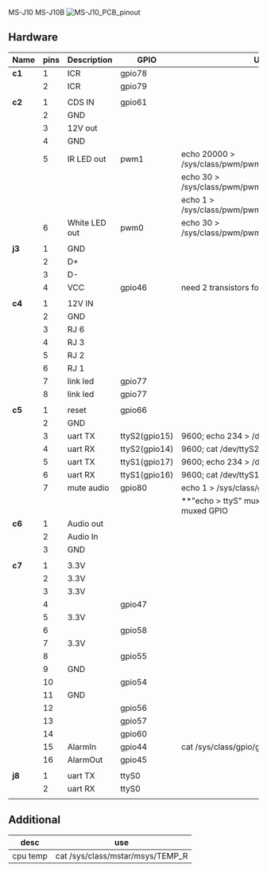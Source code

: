 MS-J10    MS-J10B
![MS-J10_PCB_pinout](/images/board-anjoy-j10b-pinout.jpg)

## Hardware


| Name | pins |Description| GPIO | Usage |
| --- | --- | --- |---|---|
|**c1** |1| ICR| gpio78
||2|ICR | gpio79
||
|**c2** |1| CDS IN| gpio61
||2|GND |
||3|12V out |
||4|GND |
||5|IR LED out | pwm1 |echo 20000 > /sys/class/pwm/pwmchip0/pwm1/period123
|||||echo 30 >  /sys/class/pwm/pwmchip0/pwm1/duty_cycle
|||||echo 1 > /sys/class/pwm/pwmchip0/pwm1/enable
||6|White LED out | pwm0 | echo 30 >  /sys/class/pwm/pwmchip0/pwm0/duty_cycle
||
|**j3** |1| GND|
||2|D+ |
||3|D- |
||4|VCC | gpio46 | need 2 transistors for 3.3V
||
|**c4** |1| 12V IN|
||2|GND |
||3|RJ 6 |
||4|RJ 3  |
||5|RJ 2 
||6|RJ 1
||7|link led | gpio77
||8|link led| gpio77
||
|**c5** |1| reset|gpio66
||2|GND |
||3|uart TX  | ttyS2(gpio15) | 9600; echo 234 > /dev/ttyS2
||4|uart RX |ttyS2(gpio14) | 9600; cat /dev/ttyS2
||5|uart TX | ttyS1(gpio17)  | 9600; echo 234 > /dev/ttyS1
||6|uart RX| ttyS1(gpio16)  | 9600; cat /dev/ttyS1
||7|mute audio | gpio80 |echo 1 >  /sys/class/gpio/gpio80/value
|||||**"echo > ttyS" muxed UART, "export" muxed GPIO
|**c6** |1| Audio out|
||2|Audio In |
||3|GND |
||
|**c7** |1| 3.3V|
||2| 3.3V |
||3|3.3V |
||4| |gpio47
||5|3.3V |
||6| |gpio58
||7|3.3V |
||8| |gpio55
||9|GND
||10| |gpio54
||11|GND
||12| |gpio56
||13 | |gpio57
||14 | |gpio60 
||15|AlarmIn | gpio44 | cat /sys/class/gpio/gpio44/value 
||16|AlarmOut | gpio45
||
|**j8** |1|uart TX|ttyS0
||2|uart RX |ttyS0
||

## Additional
|desc|use|
|---|---|
cpu temp|  cat /sys/class/mstar/msys/TEMP_R|






